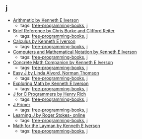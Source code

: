 j
---
* [Arithmetic by Kenneth E Iverson](http://www.jsoftware.com/books/pdf/arithmetic.pdf)
    * tags: [free-programming-books](../tags/free-programming-books.md), [j](../tags/j.md)
* [Brief Reference by Chris Burke and Clifford Reiter](http://www.jsoftware.com/books/pdf/brief.pdf)
    * tags: [free-programming-books](../tags/free-programming-books.md), [j](../tags/j.md)
* [Calculus by Kenneth E Iverson](http://www.jsoftware.com/books/pdf/calculus.pdf)
    * tags: [free-programming-books](../tags/free-programming-books.md), [j](../tags/j.md)
* [Computers and Mathematical Notation by Kenneth E Iverson](http://www.jsoftware.com/papers/camn.htm)
    * tags: [free-programming-books](../tags/free-programming-books.md), [j](../tags/j.md)
* [Concrete Math Companion by Kenneth E Iverson](http://www.jsoftware.com/books/pdf/cmc.pdf)
    * tags: [free-programming-books](../tags/free-programming-books.md), [j](../tags/j.md)
* [Easy J by Linda Alvord, Norman Thomson](http://www.jsoftware.com/books/pdf/easyj.pdf)
    * tags: [free-programming-books](../tags/free-programming-books.md), [j](../tags/j.md)
* [Exploring Math by Kenneth E Iverson](http://www.jsoftware.com/books/pdf/expmath.pdf)
    * tags: [free-programming-books](../tags/free-programming-books.md), [j](../tags/j.md)
* [J for C Programmers by Henry Rich](http://www.jsoftware.com/help/jforc/contents.htm)
    * tags: [free-programming-books](../tags/free-programming-books.md), [j](../tags/j.md)
* [J Primer](http://www.jsoftware.com/help/primer/contents.htm)
    * tags: [free-programming-books](../tags/free-programming-books.md), [j](../tags/j.md)
* [Learning J by Roger Stokes- online](http://www.jsoftware.com/help/learning/contents.htm)
    * tags: [free-programming-books](../tags/free-programming-books.md), [j](../tags/j.md)
* [Math for the Layman by Kenneth E Iverson](http://www.jsoftware.com/books/pdf/mftl.zip)
    * tags: [free-programming-books](../tags/free-programming-books.md), [j](../tags/j.md)
